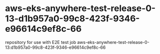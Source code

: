 # aws-eks-anywhere-test-release-0-13-d1b957a0-99c8-423f-9346-e96614c9ef8c-66
repository for use with E2E test job aws-eks-anywhere-test-release-0-13:d1b957a0-99c8-423f-9346-e96614c9ef8c-66
